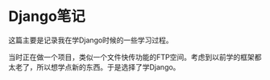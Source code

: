 # Django笔记

这篇主要是记录我在学Django时候的一些学习过程。

当时正在做一个项目，类似一个文件快传功能的FTP空间。考虑到以前学的框架都太老了，所以想学点新的东西。于是选择了学Django。

